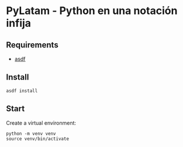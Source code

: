 # PyLatam - Python en una notación infija

## Requirements

* [asdf]

## Install

```
asdf install
```

## Start

Create a virtual environment:

```
python -m venv venv
source venv/bin/activate
```

[asdf]: https://asdf-vm.com/
